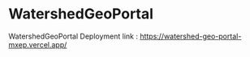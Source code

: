 # WatershedGeoPortal
WatershedGeoPortal
Deployment link : https://watershed-geo-portal-mxep.vercel.app/
